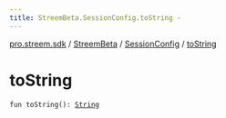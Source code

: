 ```yaml
---
title: StreemBeta.SessionConfig.toString - 
---
```


[pro.streem.sdk](../../index.html) / [StreemBeta](../index.html) / [SessionConfig](index.html) / [toString](./to-string.html)

# toString

`fun toString(): `[`String`](https://kotlinlang.org/api/latest/jvm/stdlib/kotlin/-string/index.html)